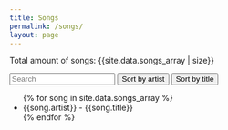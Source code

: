 ```yaml
---
title: Songs
permalink: /songs/
layout: page
---
```


<div id="songs">
	<p class="text-center">Total amount of songs: {{site.data.songs_array | size}}</p>
	<div class="form-group text-center">
		<input class="search" placeholder="Search" />
		<button class="sort" data-sort="artist">
	    Sort by artist
	  </button>
	  <button class="sort" data-sort="title">
	    Sort by title
	  </button>
  </div>
	<ul class="list songs-list">
		{% for song in site.data.songs_array %}
			<li>
				<span class="artist">{{song.artist}}</span> - <span class="title">{{song.title}}</span>
			</li>
		{% endfor %}
	</ul>
</div>

<script src="https://cdnjs.cloudflare.com/ajax/libs/list.js/1.5.0/list.min.js"></script>
<script src="/assets/js/songs.js"></script>